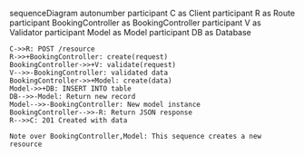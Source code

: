 sequenceDiagram
    autonumber
    participant C as Client
    participant R as Route
    participant BookingController as BookingController
    participant V as Validator
    participant Model as Model
    participant DB as Database
    
    C->>R: POST /resource
    R->>+BookingController: create(request)
    BookingController->>+V: validate(request)
    V-->>-BookingController: validated data
    BookingController->>+Model: create(data)
    Model->>+DB: INSERT INTO table
    DB-->>-Model: Return new record
    Model-->>-BookingController: New model instance
    BookingController-->>-R: Return JSON response
    R-->>C: 201 Created with data
    
    Note over BookingController,Model: This sequence creates a new resource
  